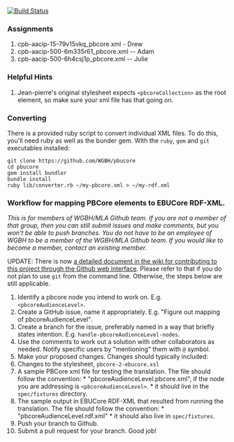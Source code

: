 [![Build Status](https://travis-ci.org/WGBH/pbucore.svg?branch=36-set-up-travis-ci)](https://travis-ci.org/WGBH/pbucore)

### Assignments
1. cpb-aacip-15-79v15vkq_pbcore.xml - Drew
1. cpb-aacip-500-6m335r61_pbcore.xml -- Adam
1. cpb-aacip-500-6h4csj1p_pbcore.xml -- Julie


### Helpful Hints
1. Jean-pierre's original stylesheet expects `<pbcoreCollection>` as the root 
element, so make sure your xml file has that going on.

### Converting
There is a provided ruby script to convert individual XML files. To do this, 
you'll need ruby as well as the bunder gem. With the `ruby`, `gem` and `git` 
executables installed:

```
git clone https://github.com/WGBH/pbucore
cd pbucore
gem install bundler
bundle install
ruby lib/converter.rb ~/my-pbcore.xml > ~/my-rdf.xml
```

### Workflow for mapping PBCore elements to EBUCore RDF-XML.
_This is for members of WGBH/MLA Github team. If you are not a member of that 
group, then you can still submit issues and make comments, but you won't be 
able to push branches. You do not have to be an employee of WGBH to be a member 
of the WGBH/MLA Github team. If you would like to become a member, contact an 
existing member._

UPDATE: There is now [a detailed document in the wiki for contributing to this 
project through the Github web interface](https://github.com/WGBH/pbucore/wiki/Contributing-to-the-project-through-Github-web-interface).
Please refer to that if you do not plan to use `git` from the command line. 
Otherwise, the steps below are still applicable.

1. Identify a pbcore node you intend to work on. E.g. `<pbcoreAudienceLevel>`.
1. Create a GitHub issue, name it appropriately. E.g. "Figure out mapping of 
pbcoreAudienceLevel".
1. Create a branch for the issue, preferably named in a way that briefly states 
intention. E.g. `handle-pbcoreAudienceLevel-nodes`.
1. Use the comments to work out a solution with other collaborators as needed. 
Notify specific users by "mentioning" them with `@` symbol.
1. Make your proposed changes. Changes should typically included:
  1. Changes to the stylesheet, `pbcore-2-ebucore.xsl`
  1. A sample PBCore xml file for testing the translation. The file should 
follow the convention:
    * "pbcoreAudienceLevel.pbcore.xml", if the node you are addressing is 
`<pbcoreAudienceLevel>`.
    * it should live in the `spec/fixtures` directory.
  1. The sample output in EBUCore RDF-XML that resulted from running the 
translation. The file should follow the convention:
    * "pbcoreAudienceLevel.rdf.xml"
    * it should also live in `spec/fixtures`.
1. Push your branch to Github.
1. Submit a pull request for your branch. Good job!

